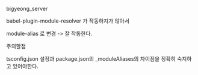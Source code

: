 bigyeong_server

babel-plugin-module-resolver 가 작동하지가 않아서

module-alias 로 변경 -> 잘 작동한다.

주의할점

tsconfig.json 설정과 package.json의 \_moduleAliases의 차이점을 정확히 숙지하고 있어야한다.
